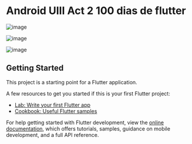 # Android UIII Act 2  100 dias de flutter

![image](https://github.com/user-attachments/assets/2cdbc29d-7ae1-4a2b-9523-975b531fe6d7)

![image](https://github.com/user-attachments/assets/8aa28702-f830-4074-bbb8-75024bf93dfe)

![image](https://github.com/user-attachments/assets/a5480d10-857a-4417-b9a0-52f00bc98d2e)



## Getting Started

This project is a starting point for a Flutter application.

A few resources to get you started if this is your first Flutter project:

- [Lab: Write your first Flutter app](https://docs.flutter.dev/get-started/codelab)
- [Cookbook: Useful Flutter samples](https://docs.flutter.dev/cookbook)

For help getting started with Flutter development, view the
[online documentation](https://docs.flutter.dev/), which offers tutorials,
samples, guidance on mobile development, and a full API reference.
